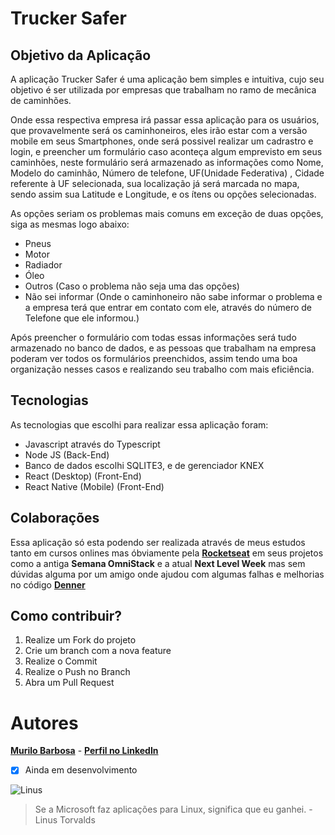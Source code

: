# Trucker Safer


## Objetivo da Aplicação


A aplicação Trucker Safer é uma aplicação bem simples e intuitiva, cujo seu objetivo é ser 
utilizada por empresas que trabalham no ramo de mecânica de caminhões.


Onde essa respectiva empresa irá passar essa aplicação para os usuários, que 
provavelmente será os caminhoneiros, eles irão estar com a versão mobile em seus Smartphones, onde será possivel 
realizar um cadrastro e login, e preencher um formulário caso aconteça algum emprevisto em seus caminhões, neste 
formulário será armazenado as informações como Nome, Modelo do caminhão, Número de telefone, UF(Unidade Federativa)
, Cidade referente à UF selecionada, sua localização já será marcada no mapa, sendo assim sua Latitude e 
Longitude, e os ítens ou opções selecionadas.


As opções seriam os problemas mais comuns em exceção de duas opções, siga as mesmas logo abaixo:


* Pneus
* Motor
* Radiador
* Óleo
* Outros (Caso o problema não seja uma das opções)
* Não sei informar (Onde o caminhoneiro não sabe informar o problema e a empresa terá que entrar em contato com ele, através do número de Telefone que ele informou.)


Após preencher o formulário com todas essas informações será tudo armazenado no banco de dados, e as pessoas que 
trabalham na empresa poderam ver todos os formulários preenchidos, assim tendo uma boa organização nesses casos 
e realizando seu trabalho com mais eficiência.


## Tecnologias


As tecnologias que escolhi para realizar essa aplicação foram:

* Javascript através do Typescript
* Node JS (Back-End)
* Banco de dados escolhi SQLITE3, e de gerenciador KNEX
* React (Desktop) (Front-End)
* React Native (Mobile) (Front-End)


## Colaborações


Essa aplicação só esta podendo ser realizada através de meus estudos tanto em cursos onlines mas óbviamente
pela [**Rocketseat**](https://github.com/Rocketseat) em seus projetos como a antiga **Semana OmniStack** e a atual 
**Next Level Week** mas sem dúvidas alguma por um amigo onde ajudou com algumas falhas e melhorias no código [**Denner**](https://github.com/dennervidal)


## Como contribuir?


1. Realize um Fork do projeto
2. Crie um branch com a nova feature
3. Realize o Commit
4. Realize o Push no Branch
5. Abra um Pull Request

# Autores

[**Murilo Barbosa**](https://github.com/murilobarbosa2002) - [**Perfil no LinkedIn**](https://www.linkedin.com/in/murilo-barbosa-81a879182)
- [x] Ainda em desenvolvimento


![Linus](https://media.giphy.com/media/xndHaRIcvge5y/source.gif)
> Se a Microsoft faz aplicações para Linux, significa que eu ganhei. -Linus Torvalds
